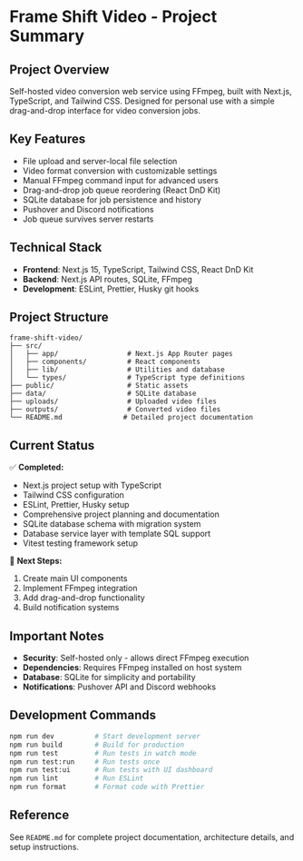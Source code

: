# Frame Shift Video - Project Summary

## Project Overview

Self-hosted video conversion web service using FFmpeg, built with Next.js, TypeScript, and Tailwind CSS. Designed for personal use with a simple drag-and-drop interface for video conversion jobs.

## Key Features

- File upload and server-local file selection
- Video format conversion with customizable settings
- Manual FFmpeg command input for advanced users
- Drag-and-drop job queue reordering (React DnD Kit)
- SQLite database for job persistence and history
- Pushover and Discord notifications
- Job queue survives server restarts

## Technical Stack

- **Frontend**: Next.js 15, TypeScript, Tailwind CSS, React DnD Kit
- **Backend**: Next.js API routes, SQLite, FFmpeg
- **Development**: ESLint, Prettier, Husky git hooks

## Project Structure

```
frame-shift-video/
├── src/
│   ├── app/                 # Next.js App Router pages
│   ├── components/          # React components
│   ├── lib/                 # Utilities and database
│   └── types/               # TypeScript type definitions
├── public/                  # Static assets
├── data/                    # SQLite database
├── uploads/                 # Uploaded video files
├── outputs/                 # Converted video files
└── README.md               # Detailed project documentation
```

## Current Status

✅ **Completed:**

- Next.js project setup with TypeScript
- Tailwind CSS configuration
- ESLint, Prettier, Husky setup
- Comprehensive project planning and documentation
- SQLite database schema with migration system
- Database service layer with template SQL support
- Vitest testing framework setup

🔄 **Next Steps:**

1. Create main UI components
2. Implement FFmpeg integration
3. Add drag-and-drop functionality
4. Build notification systems

## Important Notes

- **Security**: Self-hosted only - allows direct FFmpeg execution
- **Dependencies**: Requires FFmpeg installed on host system
- **Database**: SQLite for simplicity and portability
- **Notifications**: Pushover API and Discord webhooks

## Development Commands

```bash
npm run dev          # Start development server
npm run build        # Build for production
npm run test         # Run tests in watch mode
npm run test:run     # Run tests once
npm run test:ui      # Run tests with UI dashboard
npm run lint         # Run ESLint
npm run format       # Format code with Prettier
```

## Reference

See `README.md` for complete project documentation, architecture details, and setup instructions.
